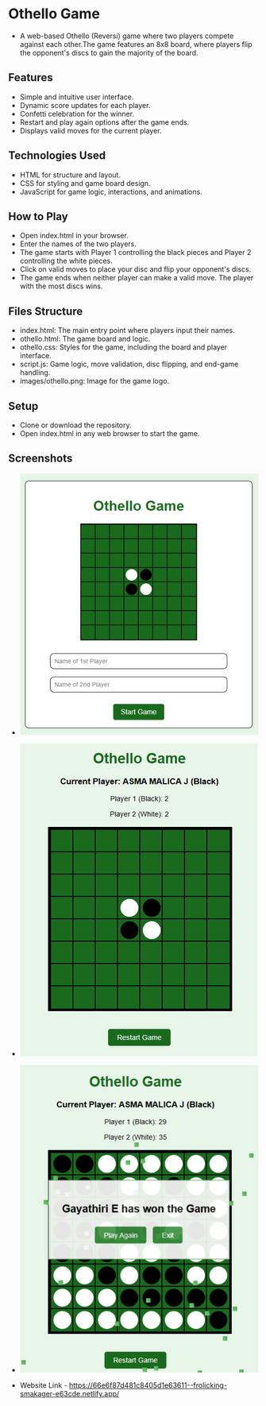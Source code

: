 # Othello Game 
 - A web-based Othello (Reversi) game where two players compete against each other.The game features an 8x8 board, where players flip the opponent's discs to gain the majority of the board.

## Features
 - Simple and intuitive user interface.
 - Dynamic score updates for each player.
 - Confetti celebration for the winner.
 - Restart and play again options after the game ends.
 - Displays valid moves for the current player.

## Technologies Used
 - HTML for structure and layout.
 - CSS for styling and game board design.
 - JavaScript for game logic, interactions, and animations.

## How to Play 
- Open index.html in your browser.
- Enter the names of the two players.
- The game starts with Player 1 controlling the black pieces and Player 2 controlling the white pieces.
- Click on valid moves to place your disc and flip your opponent's discs.
- The game ends when neither player can make a valid move. The player with the most discs wins.

## Files Structure
 - index.html: The main entry point where players input their names.
 - othello.html: The game board and logic.
 - othello.css: Styles for the game, including the board and player interface.
 - script.js: Game logic, move validation, disc flipping, and end-game handling.
 - images/othello.png: Image for the game logo.

## Setup 
 - Clone or download the repository.
 - Open index.html in any web browser to start the game.
 
## Screenshots
 - ![Main-page](samplescreenshots/main-page.png)
 - ![Game](samplescreenshots/game.png)
 - ![Winner](samplescreenshots/winner.png)

 - Website Link - https://66e6f87d481c8405d1e63611--frolicking-smakager-e63cde.netlify.app/